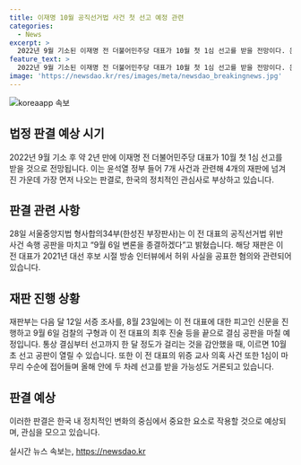 ```yaml
---
title: 이재명 10월 공직선거법 사건 첫 선고 예정 관련
categories:
  - News
excerpt: >
  2022년 9월 기소된 이재명 전 더불어민주당 대표가 10월 첫 1심 선고를 받을 전망이다. 윤석열 정부 들어 7개 사건과 관련해 4개의 재판에 넘겨진 가운데, 이 전 대표의 공직선거법 위반 사건 속행 공판이 가장 먼저 열릴 예정이다. 해당 공판은 2021년 대선 후보 시절 허위 사실을 공표한 혐의와 관련돼 있으며, 10월 초에 선고 공판이 열릴 것으로 전망된다. 이 외에도 위증 교사 의혹 사건에 대한 1심 선고를 받을 가능성도 있어, 이 전 대표의 재판 관심이 높아질 전망이다.
feature_text: >
  2022년 9월 기소된 이재명 전 더불어민주당 대표가 10월 첫 1심 선고를 받을 전망이다. 윤석열 정부 들어 7개 사건과 관련해 4개의 재판에 넘겨진 가운데, 이 전 대표의 공직선거법 위반 사건 속행 공판이 가장 먼저 열릴 예정이다. 해당 공판은 2021년 대선 후보 시절 허위 사실을 공표한 혐의와 관련돼 있으며, 10월 초에 선고 공판이 열릴 것으로 전망된다. 이 외에도 위증 교사 의혹 사건에 대한 1심 선고를 받을 가능성도 있어, 이 전 대표의 재판 관심이 높아질 전망이다.
image: 'https://newsdao.kr/res/images/meta/newsdao_breakingnews.jpg'
---
```


<p><img src="https://newsdao.kr/res/images/meta/newsdao_breakingnews.jpg" alt="koreaapp 속보" /></p>

<h2 data-ke-size="size26">법정 판결 예상 시기</h2>

<p data-ke-size="size16">2022년 9월 기소 후 약 2년 만에 이재명 전 더불어민주당 대표가 10월 첫 1심 선고를 받을 것으로 전망됩니다. 이는 윤석열 정부 들어 7개 사건과 관련해 4개의 재판에 넘겨진 가운데 가장 먼저 나오는 판결로, 한국의 정치적인 관심사로 부상하고 있습니다.</p>

<h2 data-ke-size="size26">판결 관련 사항</h2>

<p data-ke-size="size16">28일 서울중앙지법 형사합의34부(한성진 부장판사)는 이 전 대표의 공직선거법 위반 사건 속행 공판을 마치고 “9월 6일 변론을 종결하겠다”고 밝혔습니다. 해당 재판은 이 전 대표가 2021년 대선 후보 시절 방송 인터뷰에서 허위 사실을 공표한 혐의와 관련되어 있습니다.</p>

<h2 data-ke-size="size26">재판 진행 상황</h2>

<p data-ke-size="size16">재판부는 다음 달 12일 서증 조사를, 8월 23일에는 이 전 대표에 대한 피고인 신문을 진행하고 9월 6일 검찰의 구형과 이 전 대표의 최후 진술 등을 끝으로 결심 공판을 마칠 예정입니다. 통상 결심부터 선고까지 한 달 정도가 걸리는 것을 감안했을 때, 이르면 10월 초 선고 공판이 열릴 수 있습니다. 또한 이 전 대표의 위증 교사 의혹 사건 또한 1심이 마무리 수순에 접어들며 올해 안에 두 차례 선고를 받을 가능성도 거론되고 있습니다.</p>

<h2 data-ke-size="size26">판결 예상</h2>

<p data-ke-size="size16">이러한 판결은 한국 내 정치적인 변화의 중심에서 중요한 요소로 작용할 것으로 예상되며, 관심을 모으고 있습니다.</p>
실시간 뉴스 속보는, <a href="https://newsdao.kr" rel="dofollow">https://newsdao.kr</a>


